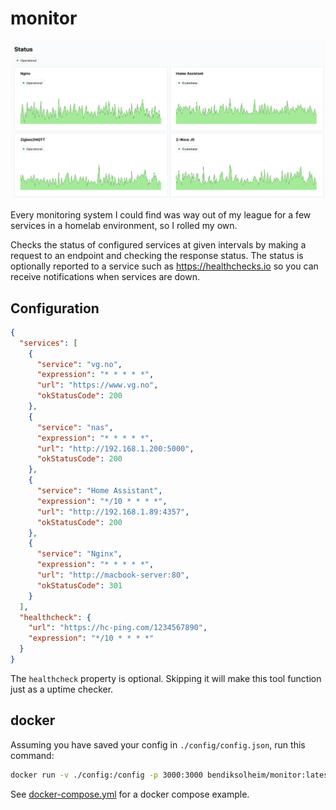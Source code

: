 # monitor

![Screenshot of status page](./screenshot.png)

Every monitoring system I could find was way out of my league for a few services in a homelab environment, so I rolled my own.

Checks the status of configured services at given intervals by making a request to an endpoint and checking the response status. The status is optionally reported to a service such as https://healthchecks.io so you can receive notifications when services are down.

## Configuration

```json
{
  "services": [
    {
      "service": "vg.no",
      "expression": "* * * * *",
      "url": "https://www.vg.no",
      "okStatusCode": 200
    },
    {
      "service": "nas",
      "expression": "* * * * *",
      "url": "http://192.168.1.200:5000",
      "okStatusCode": 200
    },
    {
      "service": "Home Assistant",
      "expression": "*/10 * * * *",
      "url": "http://192.168.1.89:4357",
      "okStatusCode": 200
    },
    {
      "service": "Nginx",
      "expression": "* * * * *",
      "url": "http://macbook-server:80",
      "okStatusCode": 301
    }
  ],
  "healthcheck": {
    "url": "https://hc-ping.com/1234567890",
    "expression": "*/10 * * * *"
  }
}
```

The `healthcheck` property is optional. Skipping it will make this tool function just as a uptime checker.

## docker

Assuming you have saved your config in `./config/config.json`, run this command:

```sh
docker run -v ./config:/config -p 3000:3000 bendiksolheim/monitor:latest
```

See [docker-compose.yml](./docker-compose.yml) for a docker compose example.
